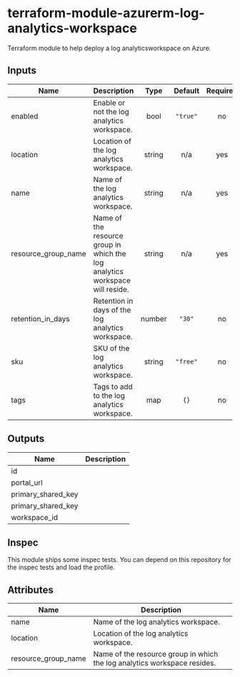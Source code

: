# terraform-module-azurerm-log-analytics-workspace
Terraform module to help deploy a log analyticsworkspace on Azure.

<!-- BEGINNING OF PRE-COMMIT-TERRAFORM DOCS HOOK -->
## Inputs

| Name | Description | Type | Default | Required |
|------|-------------|:----:|:-----:|:-----:|
| enabled | Enable or not the log analytics workspace. | bool | `"true"` | no |
| location | Location of the log analytics workspace. | string | n/a | yes |
| name | Name of the log analytics workspace. | string | n/a | yes |
| resource\_group\_name | Name of the resource group in which the log analytics workspace will reside. | string | n/a | yes |
| retention\_in\_days | Retention in days of the log analytics workspace. | number | `"30"` | no |
| sku | SKU of the log analytics workspace. | string | `"free"` | no |
| tags | Tags to add to the log analytics workspace. | map | `{}` | no |

## Outputs

| Name | Description |
|------|-------------|
| id |  |
| portal\_url |  |
| primary\_shared\_key |  |
| primary\_shared\_key |  |
| workspace\_id |  |

<!-- END OF PRE-COMMIT-TERRAFORM DOCS HOOK -->

## Inspec
This module ships some inspec tests. You can depend on this repository for the inspec tests and load the profile.

## Attributes
| Name | Description |
| ---- | ----------- |
| name | Name of the log analytics workspace. |
| location | Location of the log analytics workspace. |
| resource_group_name | Name of the resource group in which the log analytics workspace resides. |
